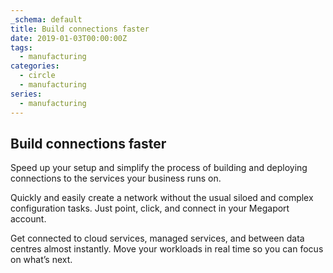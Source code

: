 ```yaml
---
_schema: default
title: Build connections faster
date: 2019-01-03T00:00:00Z
tags:
  - manufacturing
categories:
  - circle
  - manufacturing
series:
  - manufacturing
---
```

## Build connections faster

Speed up your setup and simplify the process of building and deploying connections to the services your business runs on.

Quickly and easily create a network without the usual siloed and complex configuration tasks. Just point, click, and connect in your Megaport account.

Get connected to cloud services, managed services, and between data centres almost instantly. Move your workloads in real time so you can focus on what’s next.